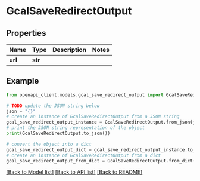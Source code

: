 # GcalSaveRedirectOutput


## Properties

Name | Type | Description | Notes
------------ | ------------- | ------------- | -------------
**url** | **str** |  | 

## Example

```python
from openapi_client.models.gcal_save_redirect_output import GcalSaveRedirectOutput

# TODO update the JSON string below
json = "{}"
# create an instance of GcalSaveRedirectOutput from a JSON string
gcal_save_redirect_output_instance = GcalSaveRedirectOutput.from_json(json)
# print the JSON string representation of the object
print(GcalSaveRedirectOutput.to_json())

# convert the object into a dict
gcal_save_redirect_output_dict = gcal_save_redirect_output_instance.to_dict()
# create an instance of GcalSaveRedirectOutput from a dict
gcal_save_redirect_output_from_dict = GcalSaveRedirectOutput.from_dict(gcal_save_redirect_output_dict)
```
[[Back to Model list]](../README.md#documentation-for-models) [[Back to API list]](../README.md#documentation-for-api-endpoints) [[Back to README]](../README.md)


